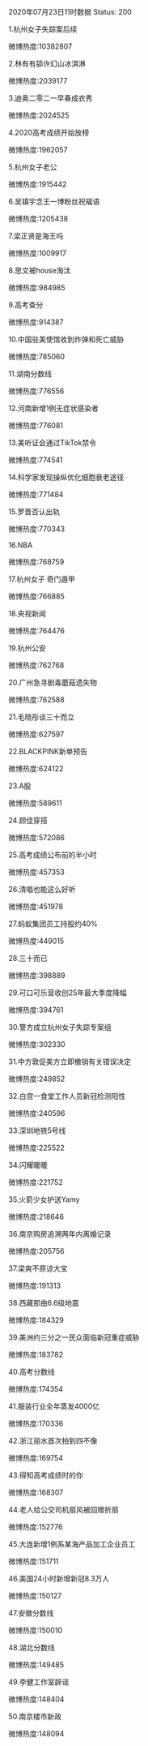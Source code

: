 2020年07月23日11时数据
Status: 200

1.杭州女子失踪案后续

微博热度:10382807

2.林有有舔许幻山冰淇淋

微博热度:2039177

3.迪奥二零二一早春成衣秀

微博热度:2024525

4.2020高考成绩开始放榜

微博热度:1962057

5.杭州女子老公

微博热度:1915442

6.吴镇宇念王一博粉丝祝福语

微博热度:1205438

7.梁正贤是海王吗

微博热度:1009917

8.思文被house淘汰

微博热度:984985

9.高考查分

微博热度:914387

10.中国驻美使馆收到炸弹和死亡威胁

微博热度:785060

11.湖南分数线

微博热度:776556

12.河南新增1例无症状感染者

微博热度:776081

13.美听证会通过TikTok禁令

微博热度:774541

14.科学家发现操纵优化细胞衰老途径

微博热度:771484

15.罗晋否认出轨

微博热度:770343

16.NBA

微博热度:768759

17.杭州女子 奇门遁甲

微博热度:766885

18.央视新闻

微博热度:764476

19.杭州公安

微博热度:762768

20.广州急寻剧毒蘑菇遗失物

微博热度:762588

21.毛晓彤谈三十而立

微博热度:627597

22.BLACKPINK新单预告

微博热度:624122

23.A股

微博热度:589611

24.顾佳穿搭

微博热度:572086

25.高考成绩公布前的半小时

微博热度:457353

26.清唱也能这么好听

微博热度:451978

27.蚂蚁集团员工持股约40%

微博热度:449015

28.三十而已

微博热度:398889

29.可口可乐营收创25年最大季度降幅

微博热度:394761

30.警方成立杭州女子失踪专案组

微博热度:302330

31.中方敦促美方立即撤销有关错误决定

微博热度:249852

32.白宫一食堂工作人员新冠检测阳性

微博热度:240596

33.深圳地铁5号线

微博热度:225522

34.闪耀暖暖

微博热度:221752

35.火箭少女护送Yamy

微博热度:218646

36.南京购房追溯两年内离婚记录

微博热度:205756

37.梁爽不原谅大宝

微博热度:191313

38.西藏那曲6.6级地震

微博热度:184329

39.美洲约三分之一民众面临新冠重症威胁

微博热度:183782

40.高考分数线

微博热度:174354

41.服装行业全年蒸发4000亿

微博热度:170336

42.浙江丽水首次拍到四不像

微博热度:169754

43.得知高考成绩时的你

微博热度:168307

44.老人给公交司机扇风被回赠折扇

微博热度:152776

45.大连新增1例系某海产品加工企业员工

微博热度:151711

46.美国24小时新增新冠8.3万人

微博热度:150127

47.安徽分数线

微博热度:150010

48.湖北分数线

微博热度:149485

49.李健工作室辟谣

微博热度:148404

50.南京楼市新政

微博热度:148094

